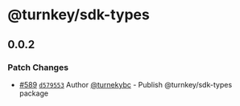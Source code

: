 # @turnkey/sdk-types

## 0.0.2

### Patch Changes

- [#589](https://github.com/tkhq/sdk/pull/589) [`d579553`](https://github.com/tkhq/sdk/commit/d579553006eba29947dee6b45c3ce2025695732f) Author [@turnekybc](https://github.com/turnekybc) - Publish @turnkey/sdk-types package
